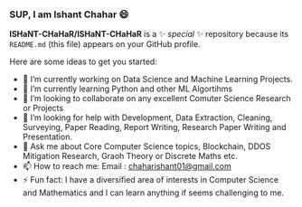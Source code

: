 ### SUP, I am Ishant Chahar 😄


**ISHaNT-CHaHaR/ISHaNT-CHaHaR** is a ✨ _special_ ✨ repository because its `README.md` (this file) appears on your GitHub profile.

Here are some ideas to get you started:

- 🔭 I’m currently working on Data Science and Machine Learning Projects.
- 🌱 I’m currently learning Python and other ML Algortihms
- 👯 I’m looking to collaborate on any excellent Comuter Science Research or Projects 
- 🤔 I’m looking for help with Development, Data Extraction, Cleaning, Surveying, Paper Reading, Report Writing, Research Paper Writing and Presentation.
- 💬 Ask me about Core Computer Science topics, Blockchain, DDOS Mitigation Research, Graoh Theory or Discrete Maths etc.
- 📫 How to reach me: Email : chaharishant01@gmail.com
- ⚡ Fun fact: I have a diversified area of interests in Computer Science and Mathematics and I can learn anything if seems challenging to me.
<!--
<img src = "https://github-readme-stats.vercel.app/api?username=ISHaNT-CHaHaR&&show_icons=true&title_color=ffffff&icon_color=bb2acf&text_color=daf7dc&bg_color=151515">
-->
